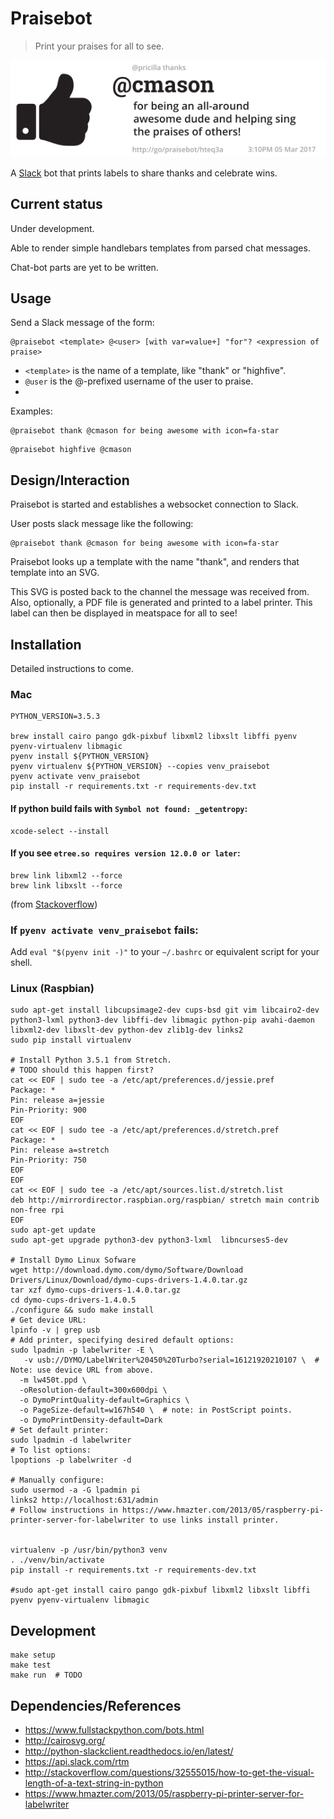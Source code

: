 # Praisebot

> Print your praises for all to see.

<img src='docs/example.png'/>

A [Slack](https://slack.com/) bot that prints labels to share thanks and celebrate wins.

## Current status

Under development.

Able to render simple handlebars templates from parsed chat messages.

Chat-bot parts are yet to be written.


## Usage

Send a Slack message of the form:
```
@praisebot <template> @<user> [with var=value+] "for"? <expression of praise>
```

* `<template>` is the name of a template, like "thank" or "highfive".
* `@user` is the @-prefixed username of the user to praise.
* 

Examples:

```
@praisebot thank @cmason for being awesome with icon=fa-star
```

```
@praisebot highfive @cmason
```

## Design/Interaction

Praisebot is started and establishes a websocket connection to Slack.

User posts slack message like the following:

```
@praisebot thank @cmason for being awesome with icon=fa-star
```

Praisebot looks up a template with the name "thank", and renders that template into an SVG.

This SVG is posted back to the channel the message was received from. Also, optionally,
a PDF file is generated and printed to a label printer.  This label can then be displayed
in meatspace for all to see!


## Installation

Detailed instructions to come.

### Mac

```
PYTHON_VERSION=3.5.3

brew install cairo pango gdk-pixbuf libxml2 libxslt libffi pyenv pyenv-virtualenv libmagic
pyenv install ${PYTHON_VERSION}
pyenv virtualenv ${PYTHON_VERSION} --copies venv_praisebot
pyenv activate venv_praisebot
pip install -r requirements.txt -r requirements-dev.txt
```

#### If python build fails with `Symbol not found: _getentropy`:

```
xcode-select --install
```

#### If you see `etree.so requires version 12.0.0 or later`:

```
brew link libxml2 --force
brew link libxslt --force
```

(from [Stackoverflow](http://stackoverflow.com/a/31607751))

### If `pyenv activate venv_praisebot` fails:

Add `eval "$(pyenv init -)"` to your `~/.bashrc` or equivalent script for your shell.


### Linux (Raspbian)

```
sudo apt-get install libcupsimage2-dev cups-bsd git vim libcairo2-dev python3-lxml python3-dev libffi-dev libmagic python-pip avahi-daemon libxml2-dev libxslt-dev python-dev zlib1g-dev links2 
sudo pip install virtualenv 

# Install Python 3.5.1 from Stretch.
# TODO should this happen first?
cat << EOF | sudo tee -a /etc/apt/preferences.d/jessie.pref
Package: *
Pin: release a=jessie
Pin-Priority: 900
EOF
cat << EOF | sudo tee -a /etc/apt/preferences.d/stretch.pref
Package: *
Pin: release a=stretch
Pin-Priority: 750
EOF
EOF
cat << EOF | sudo tee -a /etc/apt/sources.list.d/stretch.list
deb http://mirrordirector.raspbian.org/raspbian/ stretch main contrib non-free rpi
EOF
sudo apt-get update
sudo apt-get upgrade python3-dev python3-lxml  libncurses5-dev

# Install Dymo Linux Sofware
wget http://download.dymo.com/dymo/Software/Download Drivers/Linux/Download/dymo-cups-drivers-1.4.0.tar.gz
tar xzf dymo-cups-drivers-1.4.0.tar.gz
cd dymo-cups-drivers-1.4.0.5
./configure && sudo make install
# Get device URL:
lpinfo -v | grep usb
# Add printer, specifying desired default options:
sudo lpadmin -p labelwriter -E \
   -v usb://DYMO/LabelWriter%20450%20Turbo?serial=16121920210107 \  # Note: use device URL from above.
  -m lw450t.ppd \
  -oResolution-default=300x600dpi \
  -o DymoPrintQuality-default=Graphics \
  -o PageSize-default=w167h540 \  # note: in PostScript points.
  -o DymoPrintDensity-default=Dark
# Set default printer:
sudo lpadmin -d labelwriter
# To list options:
lpoptions -p labelwriter -d

# Manually configure:
sudo usermod -a -G lpadmin pi
links2 http://localhost:631/admin
# Follow instructions in https://www.hmazter.com/2013/05/raspberry-pi-printer-server-for-labelwriter to use links install printer.


virtualenv -p /usr/bin/python3 venv
. ./venv/bin/activate
pip install -r requirements.txt -r requirements-dev.txt

#sudo apt-get install cairo pango gdk-pixbuf libxml2 libxslt libffi pyenv pyenv-virtualenv libmagic
```


## Development

```
make setup
make test
make run  # TODO
```

## Dependencies/References

* https://www.fullstackpython.com/bots.html
* http://cairosvg.org/
* http://python-slackclient.readthedocs.io/en/latest/
* https://api.slack.com/rtm
* http://stackoverflow.com/questions/32555015/how-to-get-the-visual-length-of-a-text-string-in-python
* https://www.hmazter.com/2013/05/raspberry-pi-printer-server-for-labelwriter